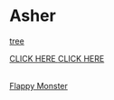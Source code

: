 <h1> Asher </h1>
  <a href="new treeee new new.html"> tree </a>




<a href="color tweeeeeeeeeen.html"> CLICK HERE </a> 
<a href="color tweeeeeeeeeen.html"> CLICK HERE </a> 

<br> 
<a href = "FlappyMonster.html"> Flappy Monster </a>
